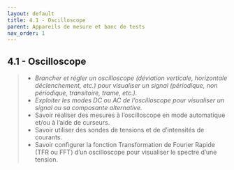 ```yaml
---
layout: default
title: 4.1 - Oscilloscope
parent: Appareils de mesure et banc de tests
nav_order: 1
---
```


## 4.1 - Oscilloscope

> - *Brancher et régler un oscilloscope (déviation verticale, horizontale déclenchement, etc.) pour visualiser un signal (périodique, non périodique, transitoire, trame, etc.).*
> - *Exploiter les modes DC ou AC de l’oscilloscope pour visualiser un signal ou sa composante alternative.*
> - Savoir réaliser des mesures à l’oscilloscope en mode automatique et/ou à l’aide de curseurs.
> - Savoir utiliser des sondes de tensions et de d’intensités de courants.
> - Savoir configurer la fonction Transformation de Fourier Rapide (TFR ou FFT) d’un oscilloscope pour visualiser le spectre d’une tension.
